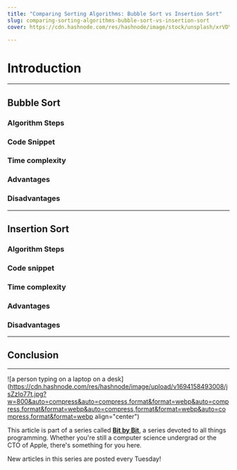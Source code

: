```yaml
---
title: "Comparing Sorting Algorithms: Bubble Sort vs Insertion Sort"
slug: comparing-sorting-algorithms-bubble-sort-vs-insertion-sort
cover: https://cdn.hashnode.com/res/hashnode/image/stock/unsplash/xrVDYZRGdw4/upload/b30f311a1d21c12a32f48c97262ef037.jpeg

---
```


# Introduction

---

## Bubble Sort

### Algorithm Steps

### Code Snippet

### Time complexity

### Advantages

### Disadvantages

---

## Insertion Sort

### Algorithm Steps

### Code snippet

### Time complexity

### Advantages

### Disadvantages

---

## Conclusion

---

![a person typing on a laptop on a desk](https://cdn.hashnode.com/res/hashnode/image/upload/v1694158493008/jsZzIo77t.jpg?w=800&auto=compress&auto=compress,format&format=webp&auto=compress,format&format=webp&auto=compress,format&format=webp&auto=compress,format&format=webp align="center")

This article is part of a series called [**Bit by Bit**](https://scrappedscript.com/series/bit-by-bit), a series devoted to all things programming. Whether you're still a computer science undergrad or the CTO of Apple, there's something for you here.

New articles in this series are posted every Tuesday!